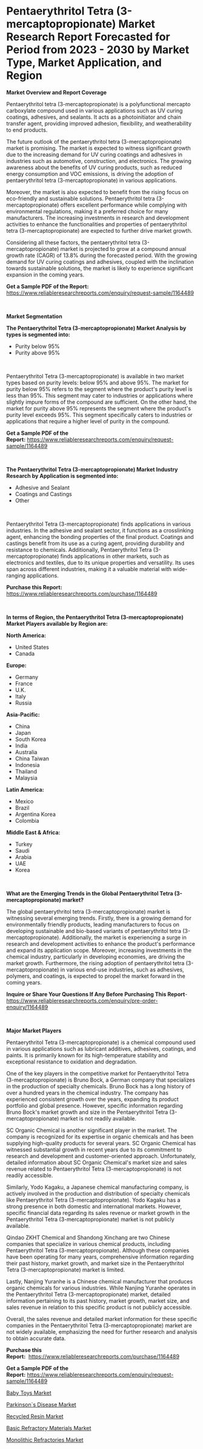 <p><h1>Pentaerythritol Tetra (3-mercaptopropionate) Market Research Report Forecasted for Period from 2023 -  2030 by Market Type, Market Application, and Region</h1></p><p><strong>Market Overview and Report Coverage</strong></p>
<p><p>Pentaerythritol tetra (3-mercaptopropionate) is a polyfunctional mercapto carboxylate compound used in various applications such as UV curing coatings, adhesives, and sealants. It acts as a photoinitiator and chain transfer agent, providing improved adhesion, flexibility, and weatherability to end products.</p><p>The future outlook of the pentaerythritol tetra (3-mercaptopropionate) market is promising. The market is expected to witness significant growth due to the increasing demand for UV curing coatings and adhesives in industries such as automotive, construction, and electronics. The growing awareness about the benefits of UV curing products, such as reduced energy consumption and VOC emissions, is driving the adoption of pentaerythritol tetra (3-mercaptopropionate) in various applications.</p><p>Moreover, the market is also expected to benefit from the rising focus on eco-friendly and sustainable solutions. Pentaerythritol tetra (3-mercaptopropionate) offers excellent performance while complying with environmental regulations, making it a preferred choice for many manufacturers. The increasing investments in research and development activities to enhance the functionalities and properties of pentaerythritol tetra (3-mercaptopropionate) are expected to further drive market growth.</p><p>Considering all these factors, the pentaerythritol tetra (3-mercaptopropionate) market is projected to grow at a compound annual growth rate (CAGR) of 13.8% during the forecasted period. With the growing demand for UV curing coatings and adhesives, coupled with the inclination towards sustainable solutions, the market is likely to experience significant expansion in the coming years.</p></p>
<p><strong>Get a Sample PDF of the Report:</strong> <a href="https://www.reliableresearchreports.com/enquiry/request-sample/1164489">https://www.reliableresearchreports.com/enquiry/request-sample/1164489</a></p>
<p>&nbsp;</p>
<p><strong>Market Segmentation</strong></p>
<p><strong>The Pentaerythritol Tetra (3-mercaptopropionate) Market Analysis by types is segmented into:</strong></p>
<p><ul><li>Purity below 95%</li><li>Purity above 95%</li></ul></p>
<p>&nbsp;</p>
<p><p>Pentaerythritol Tetra (3-mercaptopropionate) is available in two market types based on purity levels: below 95% and above 95%. The market for purity below 95% refers to the segment where the product's purity level is less than 95%. This segment may cater to industries or applications where slightly impure forms of the compound are sufficient. On the other hand, the market for purity above 95% represents the segment where the product's purity level exceeds 95%. This segment specifically caters to industries or applications that require a higher level of purity in the compound.</p></p>
<p><strong>Get a Sample PDF of the Report:</strong>&nbsp;<a href="https://www.reliableresearchreports.com/enquiry/request-sample/1164489">https://www.reliableresearchreports.com/enquiry/request-sample/1164489</a></p>
<p>&nbsp;</p>
<p><strong>The Pentaerythritol Tetra (3-mercaptopropionate) Market Industry Research by Application is segmented into:</strong></p>
<p><ul><li>Adhesive and Sealant</li><li>Coatings and Castings</li><li>Other</li></ul></p>
<p>&nbsp;</p>
<p><p>Pentaerythritol Tetra (3-mercaptopropionate) finds applications in various industries. In the adhesive and sealant sector, it functions as a crosslinking agent, enhancing the bonding properties of the final product. Coatings and castings benefit from its use as a curing agent, providing durability and resistance to chemicals. Additionally, Pentaerythritol Tetra (3-mercaptopropionate) finds applications in other markets, such as electronics and textiles, due to its unique properties and versatility. Its uses span across different industries, making it a valuable material with wide-ranging applications.</p></p>
<p><strong>Purchase this Report:</strong>&nbsp; <a href="https://www.reliableresearchreports.com/purchase/1164489">https://www.reliableresearchreports.com/purchase/1164489</a></p>
<p>&nbsp;</p>
<p><strong>In terms of Region, the Pentaerythritol Tetra (3-mercaptopropionate) Market Players available by Region are:</strong></p>
<p>
    <p> <strong> North America: </strong>
        <ul>
            <li>United States</li>
            <li>Canada</li>
        </ul>
        </p> 
    <p> <strong> Europe: </strong>
        <ul>
            <li>Germany</li>
            <li>France</li>
            <li>U.K.</li>
            <li>Italy</li>
            <li>Russia</li>
        </ul>
        </p> 
    <p> <strong> Asia-Pacific: </strong>
        <ul>
            <li>China</li>
            <li>Japan</li>
            <li>South Korea</li>
            <li>India</li>
            <li>Australia</li>
            <li>China Taiwan</li>
            <li>Indonesia</li>
            <li>Thailand</li>
            <li>Malaysia</li>
        </ul>
        </p> 
    <p> <strong> Latin America: </strong>
        <ul>
            <li>Mexico</li>
            <li>Brazil</li>
            <li>Argentina Korea</li>
            <li>Colombia</li>
        </ul>
        </p> 
    <p> <strong> Middle East & Africa: </strong>
        <ul>
            <li>Turkey</li>
            <li>Saudi</li>
            <li>Arabia</li>
            <li>UAE</li>
            <li>Korea</li>
        </ul>
    </p>
    </p>
<p>&nbsp;</p>
<p><strong>What are the Emerging Trends in the Global Pentaerythritol Tetra (3-mercaptopropionate) market?</strong></p>
<p><p>The global pentaerythritol tetra (3-mercaptopropionate) market is witnessing several emerging trends. Firstly, there is a growing demand for environmentally friendly products, leading manufacturers to focus on developing sustainable and bio-based variants of pentaerythritol tetra (3-mercaptopropionate). Additionally, the market is experiencing a surge in research and development activities to enhance the product's performance and expand its application scope. Moreover, increasing investments in the chemical industry, particularly in developing economies, are driving the market growth. Furthermore, the rising adoption of pentaerythritol tetra (3-mercaptopropionate) in various end-use industries, such as adhesives, polymers, and coatings, is expected to propel the market forward in the coming years.</p></p>
<p><strong>Inquire or Share Your Questions If Any Before Purchasing This Report</strong>- <a href="https://www.reliableresearchreports.com/enquiry/pre-order-enquiry/1164489">https://www.reliableresearchreports.com/enquiry/pre-order-enquiry/1164489</a></p>
<p>&nbsp;</p>
<p><strong>Major Market Players</strong></p>
<p><p>Pentaerythritol Tetra (3-mercaptopropionate) is a chemical compound used in various applications such as lubricant additives, adhesives, coatings, and paints. It is primarily known for its high-temperature stability and exceptional resistance to oxidation and degradation.</p><p>One of the key players in the competitive market for Pentaerythritol Tetra (3-mercaptopropionate) is Bruno Bock, a German company that specializes in the production of specialty chemicals. Bruno Bock has a long history of over a hundred years in the chemical industry. The company has experienced consistent growth over the years, expanding its product portfolio and global presence. However, specific information regarding Bruno Bock's market growth and size in the Pentaerythritol Tetra (3-mercaptopropionate) market is not readily available.</p><p>SC Organic Chemical is another significant player in the market. The company is recognized for its expertise in organic chemicals and has been supplying high-quality products for several years. SC Organic Chemical has witnessed substantial growth in recent years due to its commitment to research and development and customer-oriented approach. Unfortunately, detailed information about SC Organic Chemical's market size and sales revenue related to Pentaerythritol Tetra (3-mercaptopropionate) is not readily accessible.</p><p>Similarly, Yodo Kagaku, a Japanese chemical manufacturing company, is actively involved in the production and distribution of specialty chemicals like Pentaerythritol Tetra (3-mercaptopropionate). Yodo Kagaku has a strong presence in both domestic and international markets. However, specific financial data regarding its sales revenue or market growth in the Pentaerythritol Tetra (3-mercaptopropionate) market is not publicly available.</p><p>Qindao ZKHT Chemical and Shandong Xinchang are two Chinese companies that specialize in various chemical products, including Pentaerythritol Tetra (3-mercaptopropionate). Although these companies have been operating for many years, comprehensive information regarding their past history, market growth, and market size in the Pentaerythritol Tetra (3-mercaptopropionate) market is limited.</p><p>Lastly, Nanjing Yuranhe is a Chinese chemical manufacturer that produces organic chemicals for various industries. While Nanjing Yuranhe operates in the Pentaerythritol Tetra (3-mercaptopropionate) market, detailed information pertaining to its past history, market growth, market size, and sales revenue in relation to this specific product is not publicly accessible.</p><p>Overall, the sales revenue and detailed market information for these specific companies in the Pentaerythritol Tetra (3-mercaptopropionate) market are not widely available, emphasizing the need for further research and analysis to obtain accurate data.</p></p>
<p><strong>Purchase this Report:</strong>&nbsp;&nbsp;<a href="https://www.reliableresearchreports.com/purchase/1164489">https://www.reliableresearchreports.com/purchase/1164489</a></p>
<p></p>
<p><strong>Get a Sample PDF of the Report:</strong>&nbsp;<a href="https://www.reliableresearchreports.com/enquiry/request-sample/1164489">https://www.reliableresearchreports.com/enquiry/request-sample/1164489</a></p>
<p><p><a href="https://www.linkedin.com/pulse/baby-toys-market-research-report-unlocks-analysis-financial/">Baby Toys Market</a></p><p><a href="https://www.linkedin.com/pulse/parkinsons-disease-market-research-report-unlocks-analysis/">Parkinson`s Disease Market</a></p><p><a href="https://www.linkedin.com/pulse/recycled-resin-market-size-share-amp-trends-analysis-report/">Recycled Resin Market</a></p><p><a href="https://medium.com/@olenwuckert56/basic-refractory-materials-market-size-growth-forecast-2023-2030-5736c0afc581">Basic Refractory Materials Market</a></p><p><a href="https://medium.com/@kevinbarnes75/monolithic-refractories-market-size-growth-forecast-2023-2030-14b6bd79eff2">Monolithic Refractories Market</a></p></p>